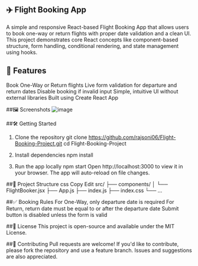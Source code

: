 ## ✈️ Flight Booking App
A simple and responsive React-based Flight Booking App that allows users to book one-way or return flights with proper date validation and a clean UI.
This project demonstrates core React concepts like component-based structure, form handling, conditional rendering, and state management using hooks.

## 🚀 Features
Book One-Way or Return flights
Live form validation for departure and return dates
Disable booking if invalid input
Simple, intuitive UI without external libraries
Built using Create React App

##🖼️ Screenshots
![image](https://github.com/user-attachments/assets/5ab12c62-25e5-42f2-b93b-83fcbad02936)

##🛠️ Getting Started
1. Clone the repository
git clone https://github.com/rajsoni06/Flight-Booking-Project.git
cd Flight-Booking-Project

2. Install dependencies
npm install

3. Run the app locally
npm start
Open http://localhost:3000 to view it in your browser. The app will auto-reload on file changes.

##📂 Project Structure
css
Copy
Edit
src/
├── components/
│   └── FlightBooker.jsx
├── App.js
├── index.js
├── index.css
└── ...

##✅ Booking Rules
For One-Way, only departure date is required
For Return, return date must be equal to or after the departure date
Submit button is disabled unless the form is valid

##📄 License
This project is open-source and available under the MIT License.

##🙌 Contributing
Pull requests are welcome! If you'd like to contribute, please fork the repository and use a feature branch.
Issues and suggestions are also appreciated.
